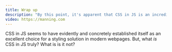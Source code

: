 ```yaml
---
title: Wrap up
description: "By this point, it's apparent that CSS in JS is an incredible new technology that has some solid benefits. There are some drawbacks as with any technology, but where do we end up on CSS in JS? What could be coming next, and where could this ecosystem go?"
video: https://manning.com
---
```


CSS in JS seems to have evidently and concretely established itself as an excellent choice for a styling solution in modern webpages. But, what _is_ CSS in JS truly? What is is it not?

